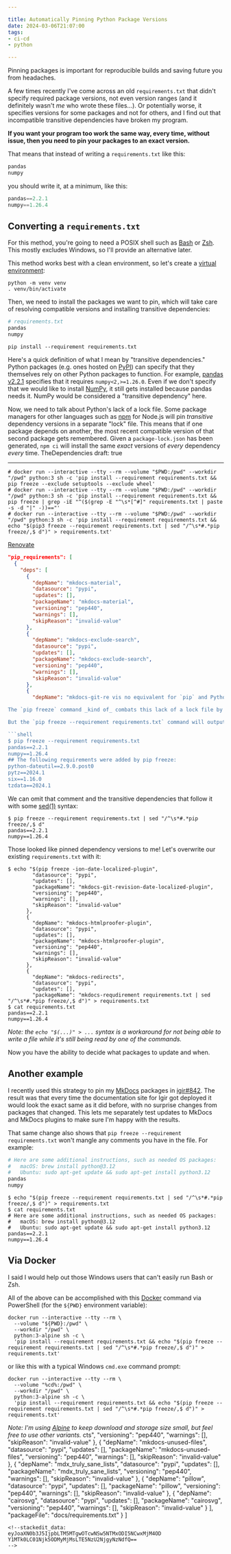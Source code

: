 ```yaml
---

title: Automatically Pinning Python Package Versions
date: 2024-03-06T21:07:00
tags:
- ci-cd
- python

---
```


Pinning packages is important for reproducible builds and saving future you from headaches.

A few times recently I've come across an old `requirements.txt` that didn't specify required package versions, not even version ranges (and it definitely wasn't _me_ who wrote these files...). Or potentially worse, it specifies versions for some packages and not for others, and I find out that incompatible transitive dependencies have broken my program.

**If you want your program too work the same way, every time, without issue, then you need to pin your packages to an exact version.**

That means that instead of writing a `requirements.txt` like this:

```python
pandas
numpy
```

you should write it, at a minimum, like this:

```python
pandas==2.2.1
numpy==1.26.4
```

## Converting a `requirements.txt`

For this method, you're going to need a POSIX shell such as [Bash](https://www.gnu.org/software/bash/) or [Zsh](https://www.zsh.org/). This mostly excludes Windows, so I'll provide an alternative later.

This method works best with a clean environment, so let's create a [virtual environment](https://docs.python.org/3/library/venv.html):

```shell
python -m venv venv
. venv/bin/activate
```

Then, we need to install the packages we want to pin, which will take care of resolving compatible versions and installing transitive dependencies:

```python
# requirements.txt
pandas
numpy
```

```shell
pip install --requirement requirements.txt
```

Here's a quick definition of what I mean by "transitive dependencies." Python packages (e.g. ones hosted on [PyPI](https://pypi.org/)) can specify that they themselves rely on other Python packages to function. For example, [pandas v2.2.1](https://pypi.org/project/pandas/2.2.1/) specifies that it requires `numpy<2,>=1.26.0`. Even if we don't specify that we would like to install [NumPy](https://pypi.org/project/numpy/), it still gets installed because pandas needs it. NumPy would be considered a "transitive dependency" here.

Now, we need to talk about Python's lack of a lock file. Some package managers for other languages such as [npm](https://www.npmjs.com/) for Node.js will pin _transitive_ dependency versions in a separate "lock" file. This means that if one package depends on another, the most recent compatible version of that second package gets remembered. Given a `package-lock.json` has been generated, `npm ci` will install the same _exact_ versions of _every_ dependency _every_ time. TheDependencies
draft: true

---

```shell
# docker run --interactive --tty --rm --volume "$PWD:/pwd" --workdir "/pwd" python:3 sh -c 'pip install --requirement requirements.txt && pip freeze --exclude setuptools --exclude wheel'
# docker run --interactive --tty --rm --volume "$PWD:/pwd" --workdir "/pwd" python:3 sh -c 'pip install --requirement requirements.txt && pip freeze | grep -iE "^($(grep -E "^\s*[^#]" requirements.txt | paste -s -d "|" -))=="'
# docker run --interactive --tty --rm --volume "$PWD:/pwd" --workdir "/pwd" python:3 sh -c 'pip install --requirement requirements.txt && echo "$(pip3 freeze --requirement requirements.txt | sed "/^\s*#.*pip freeze/,$ d")" > requirements.txt'
```

[Renovate](https://developer.mend.io/github/emmercm/igir/-/job/00e0221c-7ce3-48c7-a464-0fffe4a2ac8b)

```json
"pip_requirements": [
  {
    "deps": [
      {
        "depName": "mkdocs-material",
        "datasource": "pypi",
        "updates": [],
        "packageName": "mkdocs-material",
        "versioning": "pep440",
        "warnings": [],
        "skipReason": "invalid-value"
      },
      {
        "depName": "mkdocs-exclude-search",
        "datasource": "pypi",
        "updates": [],
        "packageName": "mkdocs-exclude-search",
        "versioning": "pep440",
        "warnings": [],
        "skipReason": "invalid-value"
      },
      {
        "depName": "mkdocs-git-re vis no equivalent for `pip` and Python. So if my `requirements.txt` file only specifies `pandas==2.2.1`, I don't actually know what version of `numpy` will be installed.

The `pip freeze` command _kind of_ combats this lack of a lock file by outputting the exact version of every installed package in a format that can be written to a `requirements.txt` file. I don't consider this a _real_ solution, because if transitive dependencies are ever added (and they will be), there won't be a pinned version in your `requirements.txt`.

But the `pip freeze --requirement requirements.txt` command will output some additional information to let you know what the transitive dependencies are:

```shell
$ pip freeze --requirement requirements.txt
pandas==2.2.1
numpy==1.26.4
## The following requirements were added by pip freeze:
python-dateutil==2.9.0.post0
pytz==2024.1
six==1.16.0
tzdata==2024.1
```

We can omit that comment and the transitive dependencies that follow it with some [sed(1)](https://linux.die.net/man/1/sed) syntax:

```shell
$ pip freeze --requirement requirements.txt | sed "/^\s*#.*pip freeze/,$ d"
pandas==2.2.1
numpy==1.26.4
```

Those looked like pinned dependency versions to me! Let's overwrite our existing `requirements.txt` with it:

```shell
$ echo "$(pip freeze -ion-date-localized-plugin",
        "datasource": "pypi",
        "updates": [],
        "packageName": "mkdocs-git-revision-date-localized-plugin",
        "versioning": "pep440",
        "warnings": [],
        "skipReason": "invalid-value"
      },
      {
        "depName": "mkdocs-htmlproofer-plugin",
        "datasource": "pypi",
        "updates": [],
        "packageName": "mkdocs-htmlproofer-plugin",
        "versioning": "pep440",
        "warnings": [],
        "skipReason": "invalid-value"
      },
      {
        "depName": "mkdocs-redirects",
        "datasource": "pypi",
        "updates": [],
        "packageName": "mkdocs-requdirement requirements.txt | sed "/^\s*#.*pip freeze/,$ d")" > requirements.txt
$ cat requirements.txt
pandas==2.2.1
numpy==1.26.4
```

_Note: the `echo "$(...)" > ...` syntax is a workaround for not being able to write a file while it's still being read by one of the commands._

Now you have the ability to decide what packages to update and when.

## Another example

I recently used this strategy to pin my [MkDocs](https://www.mkdocs.org/) packages in [igir#842](https://github.com/emmercm/igir/pull/842/files). The result was that every time the documentation site for Igir got deployed it would look the exact same as it did before, with no surprise changes from packages that changed. This lets me separately test updates to MkDocs and MkDocs plugins to make sure I'm happy with the results.

That same change also shows that `pip freeze --requirement requirements.txt` won't mangle any comments you have in the file. For example:

```python
# Here are some additional instructions, such as needed OS packages:
# 	macOS: brew install python@3.12
#   Ubuntu: sudo apt-get update && sudo apt-get install python3.12
pandas
numpy
```

```shell
$ echo "$(pip freeze --requirement requirements.txt | sed "/^\s*#.*pip freeze/,$ d")" > requirements.txt
$ cat requirements.txt
# Here are some additional instructions, such as needed OS packages:
# 	macOS: brew install python@3.12
#   Ubuntu: sudo apt-get update && sudo apt-get install python3.12
pandas==2.2.1
numpy==1.26.4
```

## Via Docker

I said I would help out those Windows users that can't easily run Bash or Zsh.

All of the above can be accomplished with this [Docker](https://www.docker.com/) command via PowerShell (for the `${PWD}` environment variable):

```shell
docker run --interactive --tty --rm \
  --volume "${PWD}:/pwd" \
  --workdir "/pwd" \
  python:3-alpine sh -c \
  'pip install --requirement requirements.txt && echo "$(pip freeze --requirement requirements.txt | sed "/^\s*#.*pip freeze/,$ d")" > requirements.txt'
```

or like this with a typical Windows `cmd.exe` command prompt:

```shell
docker run --interactive --tty --rm \
  --volume "%cd%:/pwd" \
  --workdir "/pwd" \
  python:3-alpine sh -c \
  'pip install --requirement requirements.txt && echo "$(pip freeze --requirement requirements.txt | sed "/^\s*#.*pip freeze/,$ d")" > requirements.txt'
```

_Note: I'm using [Alpine](https://alpinelinux.org/) to keep download and storage size small, but feel free to use other variants._
cts",
        "versioning": "pep440",
        "warnings": [],
        "skipReason": "invalid-value"
      },
      {
        "depName": "mkdocs-unused-files",
        "datasource": "pypi",
        "updates": [],
        "packageName": "mkdocs-unused-files",
        "versioning": "pep440",
        "warnings": [],
        "skipReason": "invalid-value"
      },
      {
        "depName": "mdx_truly_sane_lists",
        "datasource": "pypi",
        "updates": [],
        "packageName": "mdx_truly_sane_lists",
        "versioning": "pep440",
        "warnings": [],
        "skipReason": "invalid-value"
      },
      {
        "depName": "pillow",
        "datasource": "pypi",
        "updates": [],
        "packageName": "pillow",
        "versioning": "pep440",
        "warnings": [],
        "skipReason": "invalid-value"
      },
      {
        "depName": "cairosvg",
        "datasource": "pypi",
        "updates": [],
        "packageName": "cairosvg",
        "versioning": "pep440",
        "warnings": [],
        "skipReason": "invalid-value"
      }
    ],
    "packageFile": "docs/requirements.txt"
  }
]
```
<!--stackedit_data:
eyJoaXN0b3J5IjpbLTM5MTgwOTcwNSw5NTMxODI5NCwxMjM4OD
Y1MTk0LC01Njk5ODMyMjMsLTE5NzU2NjgyNzNdfQ==
-->